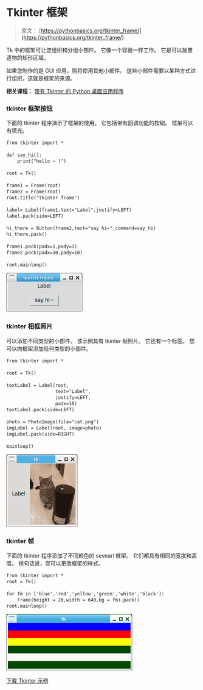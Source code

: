 # Tkinter 框架

> 原文： [https://pythonbasics.org/tkinter_frame/](https://pythonbasics.org/tkinter_frame/)

Tk 中的框架可让您组织和分组小部件。 它像一个容器一样工作。 它是可以放置遗物的矩形区域。

如果您制作的是 GUI 应用，则将使用其他小部件。 这些小部件需要以某种方式进行组织，这就是框架的来源。

**相关课程：** [带有 Tkinter 的 Python 桌面应用程序](https://gum.co/ErLc)

### tkinter 框架按钮

下面的 tkinter 程序演示了框架的使用。 它包括带有回调功能的按钮。 框架可以有填充。

```
from tkinter import *

def say_hi():
    print("hello ~ !")

root = Tk()

frame1 = Frame(root)
frame2 = Frame(root)
root.title("tkinter frame")

label= Label(frame1,text="Label",justify=LEFT)
label.pack(side=LEFT)

hi_there = Button(frame2,text="say hi~",command=say_hi)
hi_there.pack()

frame1.pack(padx=1,pady=1)
frame2.pack(padx=10,pady=10)

root.mainloop()

```

![tkinter frame button](img/a4ad0ac569db24ffce3a2765c083ff3e.jpg)

### tkinter 相框照片

可以添加不同类型的小部件。 该示例具有 tkinter 帧照片。 它还有一个标签。 您可以向框架添加任何类型的小部件。

```
from tkinter import *

root = Tk()

textLabel = Label(root,
                  text="Label",
                  justify=LEFT,
                  padx=10)
textLabel.pack(side=LEFT)

photo = PhotoImage(file="cat.png")
imgLabel = Label(root, image=photo)
imgLabel.pack(side=RIGHT)

mainloop()

```

![tkinter frame photo](img/b846c5f8fde20fcdeef56fff17542aef.jpg)

### tkinter 帧

下面的 tkinter 程序添加了不同颜色的 sevearl 框架。 它们都具有相同的宽度和高度。 换句话说，您可以更改框架的样式。

```
from tkinter import *  
root = Tk()  

for fm in ['blue','red','yellow','green','white','black']:  
    Frame(height = 20,width = 640,bg = fm).pack()  
root.mainloop() 

```

![tkinter frame](img/6698c6cc40057eb1f4c8f9fe8432c7d0.jpg)

[下载 Tkinter 示例](https://gum.co/ErLc)